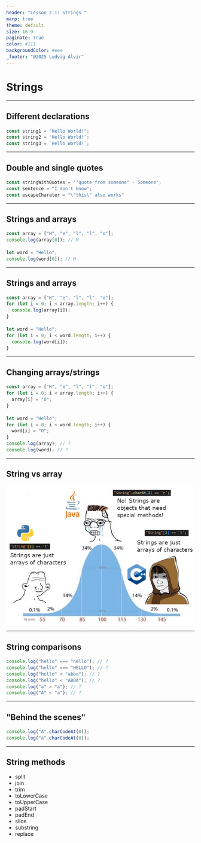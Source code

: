 ```yaml
---
header: "Lesson 2.1: Strings "
marp: true
theme: default
size: 16:9
paginate: true
color: #111
backgroundColor: #eee
_footer: "@2025 Ludvig Alvir"
---
```


# Strings

---

## Different declarations

<!-- prettier-ignore -->
```js
const string1 = "Hello World!";
const string2 = 'Hello World!':
const string3 = `Hello World!`;
```

---

## Double and single quotes

<!-- prettier-ignore -->
```js
const stringWithQuotes = '"quote from someone" - Someone';
const sentence = "I don't know"; 
const escapeCharater = "\"this\" also works"
```

---

## Strings and arrays

```js
const array = ["H", "e", "l", "l", "o"];
console.log(array[0]); // H

let word = "Hello";
console.log(word[0]); // H
```

---

## Strings and arrays

```js
const array = ["H", "e", "l", "l", "o"];
for (let i = 0; i < array.length; i++) {
  console.log(array[i]);
}

let word = "Hello";
for (let i = 0; i < word.length; i++) {
  console.log(word[i]);
}
```

---

## Changing arrays/strings

```js
const array = ["H", "e", "l", "l", "o"];
for (let i = 0; i < array.length; i++) {
  array[i] = "O";
}

let word = "Hello";
for (let i = 0; i < word.length; i++) {
  word[i] = "O";
}
console.log(array); // ?
console.log(word); // ?
```

---

## String vs array

![meme](./assets/stringMeme.png)

---

## String comparisons

```js
console.log("hello" === "hello"); // ?
console.log("hello" === "HELLO"); // ?
console.log("hello" < "abba"); // ?
console.log("hello" < "ABBA"); // ?
console.log("a" > "a"); // ?
console.log("A" < "a"); // ?
```

---

## "Behind the scenes"

```js
console.log("A".charCodeAt(0));
console.log("a".charCodeAt(0));
```

---

## String methods

- split
- join
- trim
- toLowerCase
- toUpperCase
- padStart
- padEnd
- slice
- substring
- replace
